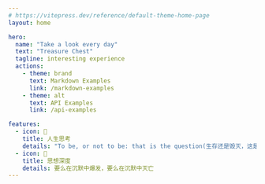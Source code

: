 ```yaml
---
# https://vitepress.dev/reference/default-theme-home-page
layout: home

hero:
  name: "Take a look every day"
  text: "Treasure Chest"
  tagline: interesting experience
  actions:
    - theme: brand
      text: Markdown Examples
      link: /markdown-examples
    - theme: alt
      text: API Examples
      link: /api-examples

features:
  - icon: 🚁️
    title: 人生思考
    details: "To be, or not to be: that is the question(生存还是毁灭，这是个问题)"
  - icon: 💯
    title: 思想深度
    details: 要么在沉默中爆发，要么在沉默中灭亡
---
```


<style>
.container .main .name {
    max-width: 580px
}
.aside-container{
    width: 590px !important;
}
.content {
    max-width: 1280px !important;
}
.container {
   margin: 0 !important;
   justify-content: flex-start !important;
   max-width: 100% !important;
}
.content-container {
   max-width: 100% !important;
}
.split-pane {
    height: 400px !important;
}
.split-pane .right {
    height: 100% !important
}
.content-container {

}
</style>
